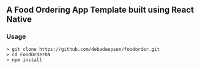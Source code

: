 ## A Food Ordering App Template built using React Native

### Usage
```
> git clone https://github.com/debadeepsen/foodorder.git
> cd FoodOrderRN
> npm install
```
